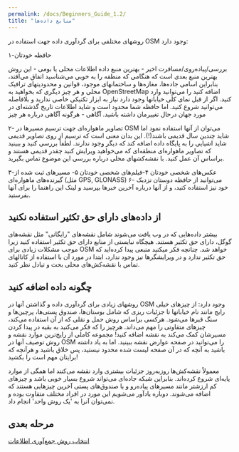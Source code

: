 ```yaml
---
permalink: /docs/Beginners_Guide_1.2/
title: "منابع داده‌ها"
---
```



روشهای مختلفی برای گردآوری داده جهت استفاده در OSM وجود دارد:

۱-حافظه خودتان

بررسی/پیاده‌روی/مسافرت اخیر - بهترین منبع داده
اطلاعات محلی یا بومی - این روش بهترین منبع بعدی است که هنگامی که منطقه را به خوبی می‌شناسید اتفاق می‌افتد، بنابراین اسامی جاده‌ها، مغازه‌ها و ساختمانهای موجود، قوانین و محدودیتهای ترافیک محلی و هر چیز دیگری که بخواهید به OpenStreetMap اضافه کنید را می‌توانید وارد کنید. اگر از قبل نمای کلی خیابانها وجود دارد نیاز به ابزار تکنیکی خاصی ندارید و بلافاصله می‌توانید شروع کنید. اما حافظه شما محدود است و شاید اطلاعات تاریخ گذشته‌ای در مورد جهان درحال تغییرمان داشته باشید.
آگاهی - هرگونه آگاهی درباره هر چیز

۲- تصاویر ماهواره‌ای جهت ترسیم مسیرها در OSM می‌توان از آنها استفاده نمود اما شاید چندین سال قدیمی باشند(!). این بدان معنی است که ترسیم از روی تصاویر قدیمی شاید اشیایی را به پایگاه داده اضافه کند که دیگر وجود ندارند. لطفاً بررسی کنید و ببینید که تصاویر ماهواره‌ای منطقه‌ای که می‌خواهید ویرایش کنید چقدر قدیمی هستند و براساس آن عمل کنید. با نقشه‌کشهای محلی درباره بررسی این موضوع تماس بگیرید.

۳-عکس‌های شخصی خودتان
۴-فیلم‌های شخصی خودتان
۵- مسیرهای ثبت شده از گیرنده‌های ماهواره‌ای (مثل GPS, GLONASS)
۶- می‌توانید از حافظه دوستان نزدیک خود نیز استفاده کنید، و از آنها درباره آخرین خبرها بپرسید و لینک این راهنما را برای آنها بفرستید.

## از داده‌های دارای حق تکثیر استفاده نکنید

بیشتر داده‌هایی که در وب یافت می‌شوند شامل نقشه‌های "رایگانی" مثل نقشه‌های گوگل، دارای حق تکثیر هستند. هیچگاه نبایستی از منابع دارای حق تکثیر استفاده کنید زیرا موجب مشکلات زیادی برای OSM خواهد شد. چنانچه فکر میکنید منبعی پیدا کرده‌اید که حق تکثیر ندارد و در ویرایشگرها نیز وجود ندارد، ابتدا در مورد آن با استفاده از کانالهای تماس با نقشه‌کش‌های محلی بحث و تبادل نظر کنید.


## چگونه داده اضافه کنید

روشهای زیادی برای گردآوری داده و گذاشتن آنها در OSM وجود دارد: از چیزهای خیلی رایج مانند نام خیابانها تا جزئیات ریزی که شامل بوستان‌ها، صندوق پستی‌ها، پرچین‌ها و سنگ قبرها می‌شود. هرکسی براساس روش حمل و نقلی که از آن استفاده می‌کند، چیزهای متفاوتی را مهم می‌داند. هرچیز را که فکر می‌کنید به بقیه در پیدا کردن مسیرشان کمک می‌کند به نقشه اضافه کنید! مجموعه کاملی از رایج‌ترین موارد نقشه و روش توصیف آنها در OSM را می‌توانید در صفحه عوارض نقشه ببینید. اما به یاد داشته باشید به آنچه که در آن صفحه لیست شده محدود نیستید، پس خلاق باشید و هرآنچه که برایتان مهم است را بکشید!

معمولاً نقشه‌کش‌ها روزبه‌روز جزئیات بیشتری وارد نقشه می‌کنند اما همگی از موارد پایه‌ای شروع کرده‌اند. بنابراین شبکه جاده‌ای می‌تواند شروع بسیار خوبی باشد و چیزهای کم ارزشتر مانند مسیرهای پیاده‌رو و یا صندوق‌های پستی آخرین چیزهایی هستند که اضافه می‌شوند. دوباره یادآور می‌شویم این مورد در افراد مختلف متفاوت بوده و نمی‌توان آنرا به 'یک روش واحد' انجام داد. 

## مرحله بعدی 

<a href="/docs/Pick_your_data_collection_technique">انتخاب روش جمع‌آوری اطلاعات</a>